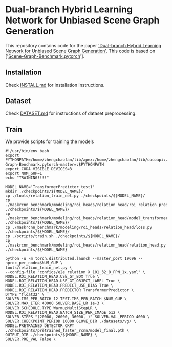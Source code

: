 # Dual-branch Hybrid Learning Network for Unbiased Scene Graph Generation
This repository contains code for the paper ['Dual-branch Hybrid Learning Network for Unbiased Scene Graph Generation'](https://arxiv.org/abs/2207.07913). This code is based on ['[Scene-Graph-Benchmark.pytorch](https://github.com/KaihuaTang/Scene-Graph-Benchmark.pytorch)'].

## Installation
Check [INSTALL.md](./INSTALL.md) for installation instructions.
## Dataset
Check [DATASET.md](./DATASET.md) for instructions of dataset preprocessing.
## Train
We provide scripts for training the models

```
#!/usr/bin/env bash
export PYTHONPATH=/home/zhengchaofan/lib/apex:/home/zhengchaofan/lib/cocoapi:/home/zhengchaofan/code/Scene-Graph-Benchmark.pytorch-master=:$PYTHONPATH
export CUDA_VISIBLE_DEVICES=3
export NUM_GUP=1
echo "TRAINING!!!!"

MODEL_NAME='TransformerPredictor_test1'
mkdir ./checkpoints/${MODEL_NAME}/
cp ./tools/relation_train_net.py ./checkpoints/${MODEL_NAME}/
cp ./maskrcnn_benchmark/modeling/roi_heads/relation_head/roi_relation_predictors.py ./checkpoints/${MODEL_NAME}/
cp ./maskrcnn_benchmark/modeling/roi_heads/relation_head/model_transformer.py ./checkpoints/${MODEL_NAME}/
cp ./maskrcnn_benchmark/modeling/roi_heads/relation_head/loss.py ./checkpoints/${MODEL_NAME}/
cp ./scripts/train.sh ./checkpoints/${MODEL_NAME}/
cp ./maskrcnn_benchmark/modeling/roi_heads/relation_head/relation_head.py ./checkpoints/${MODEL_NAME}

python -u -m torch.distributed.launch --master_port 19696 --nproc_per_node=$NUM_GUP \
tools/relation_train_net.py \
--config-file "configs/e2e_relation_X_101_32_8_FPN_1x.yaml" \
MODEL.ROI_RELATION_HEAD.USE_GT_BOX True \
MODEL.ROI_RELATION_HEAD.USE_GT_OBJECT_LABEL True \
MODEL.ROI_RELATION_HEAD.PREDICT_USE_BIAS True \
MODEL.ROI_RELATION_HEAD.PREDICTOR TransformerPredictor \
DTYPE "float32" \
SOLVER.IMS_PER_BATCH 12 TEST.IMS_PER_BATCH $NUM_GUP \
SOLVER.MAX_ITER 40000 SOLVER.BASE_LR 1e-3 \
SOLVER.SCHEDULE.TYPE WarmupMultiStepLR \
MODEL.ROI_RELATION_HEAD.BATCH_SIZE_PER_IMAGE 512 \
SOLVER.STEPS "(20000, 26000, 36000, )" SOLVER.VAL_PERIOD 4000 \
SOLVER.CHECKPOINT_PERIOD 10000 GLOVE_DIR ./datasets/vg/ \
MODEL.PRETRAINED_DETECTOR_CKPT ./checkpoints/pretrained_faster_rcnn/model_final.pth \
OUTPUT_DIR ./checkpoints/${MODEL_NAME} \
SOLVER.PRE_VAL False \
```
